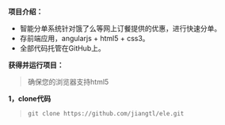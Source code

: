 **项目介绍：**

  - 智能分单系统针对饿了么等网上订餐提供的优惠，进行快速分单。
  - 存前端应用，angularjs + html5 + css3。
  - 全部代码托管在GitHub上。

**获得并运行项目：**

  > 确保您的浏览器支持html5

**1，clone代码**

 >  `git clone https://github.com/jiangtl/ele.git`
 
 